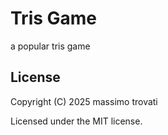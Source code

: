 # Tris Game

a popular tris game

## License

Copyright (C) 2025  massimo trovati

Licensed under the MIT license.
